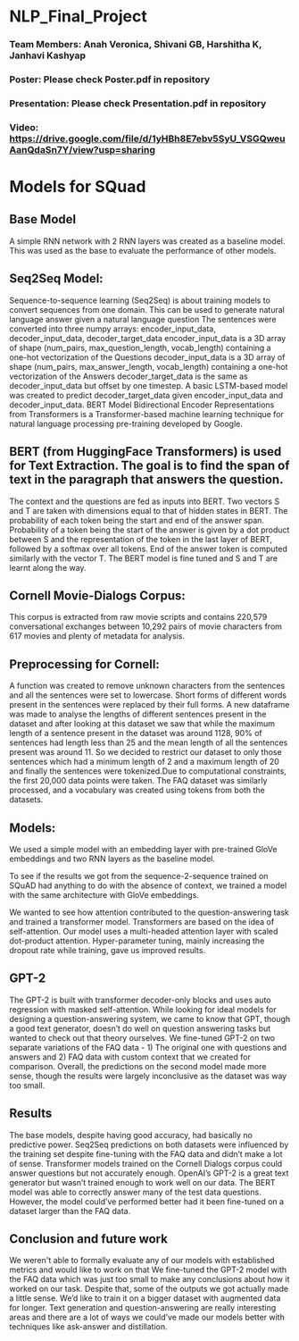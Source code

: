# NLP_Final_Project

### Team Members: Anah Veronica, Shivani GB, Harshitha K, Janhavi Kashyap

### Poster: Please check Poster.pdf in repository
### Presentation: Please check Presentation.pdf in repository
### Video: https://drive.google.com/file/d/1yHBh8E7ebv5SyU_VSGQweuAanQdaSn7Y/view?usp=sharing

# Models for SQuad
## Base Model
 A simple RNN network with 2 RNN layers was created as a baseline model. This was used as the base to evaluate the performance of other models. 

## Seq2Seq Model:
 Sequence-to-sequence learning (Seq2Seq) is about training models to convert sequences from one domain. This can be used to generate natural language answer given a natural language question
The sentences were converted into three numpy arrays:  encoder_input_data, decoder_input_data, decoder_target_data
encoder_input_data is a 3D array of shape (num_pairs, max_question_length, vocab_length) containing a one-hot vectorization of the Questions
decoder_input_data is a 3D array of shape  (num_pairs, max_answer_length, vocab_length) containing a one-hot vectorization of the Answers
decoder_target_data is the same as decoder_input_data but offset by one timestep.
A basic LSTM-based model was created  to predict decoder_target_data given encoder_input_data and decoder_input_data.
BERT Model
Bidirectional Encoder Representations from Transformers is a Transformer-based machine learning technique for natural language processing pre-training developed by Google. 

## BERT (from HuggingFace Transformers) is used for Text Extraction. The goal is to find the span of text in the paragraph that answers the question. 


The context and the questions are fed as inputs into BERT. 
Two vectors S and T are taken with dimensions equal to that of hidden states in BERT.
The probability of each token being the start and end of the answer span.
Probability of a token being the start of the answer is given by a dot product between S and the representation of the token in the last layer of BERT, followed by a softmax over all tokens. 
 End of the answer token is computed similarly with the vector T.
The BERT model is fine tuned and S and T are learnt along the way.

## Cornell Movie-Dialogs Corpus:
This corpus is extracted from raw movie scripts and contains 220,579 conversational exchanges between 10,292 pairs of movie characters from 617 movies and plenty of metadata for analysis. 
## Preprocessing for Cornell:
A function was created to remove unknown characters from the sentences and all the sentences were set to lowercase. Short forms of different words present in the sentences were replaced by their full forms. A new dataframe was made to analyse the lengths of different sentences present in the dataset and after looking at this dataset we saw that while the maximum length of a sentence present in the dataset was around 1128, 90% of sentences had length less than 25 and the mean length of all the sentences present was around 11. So we decided to restrict our dataset to only those sentences which had a minimum length of 2 and a maximum length of 20 and finally the sentences were tokenized.Due to computational constraints, the first 20,000 data points were taken.  The FAQ dataset was similarly processed, and a vocabulary was created using tokens from both the datasets. 


## Models:
We used a simple model with an embedding layer with pre-trained GloVe embeddings and two RNN layers as the baseline model.

To see if the results we got from the sequence-2-sequence trained on SQuAD had anything to do with the absence of context, we trained a model with the same architecture with GloVe embeddings.

We wanted to see how attention contributed to the question-answering task and trained a transformer model. Transformers are based on the idea of self-attention. Our model uses a multi-headed attention layer with scaled dot-product attention. Hyper-parameter tuning, mainly increasing the dropout rate while training, gave us improved results. 


## GPT-2

The GPT-2 is built with transformer decoder-only blocks and uses auto regression with masked self-attention. While looking for ideal models for designing a question-answering system, we came to know that GPT, though a good text generator, doesn’t do well on question answering tasks but wanted to check out that theory ourselves. 
We fine-tuned GPT-2 on two separate variations of the FAQ data - 1) The original one with questions and answers and 2) FAQ data with custom context that we created for comparison. Overall, the predictions on the second model made more sense, though the results were largely inconclusive as the dataset was way too small. 


## Results

The base models, despite having good accuracy, had basically no predictive power. 
Seq2Seq predictions on both datasets were influenced by the training set despite fine-tuning with the FAQ data and didn’t make a lot of sense. 
Transformer models trained on the Cornell Dialogs corpus could answer questions but not accurately enough. 
OpenAI’s GPT-2 is a great text generator but wasn’t trained enough to work well on our data. 
The BERT model was able to correctly answer many of the test data questions. However, the model could’ve performed better had it been fine-tuned on a dataset larger than the FAQ data. 


## Conclusion and future work

We weren't able to formally evaluate any of our models with established metrics and would like to work on that
We fine-tuned the GPT-2 model with the FAQ data which was just too small to make any conclusions about how it worked on our task. Despite that, some of the outputs we got actually made a little sense. We’d like to train it on a bigger dataset with augmented data  for longer.
Text generation and question-answering are really interesting areas and there are a lot of ways we could’ve made our models better with techniques like ask-answer and distillation. 


